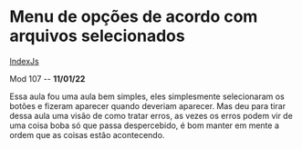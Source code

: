 # Menu de opções de acordo com arquivos selecionados
[IndexJs](../IndexJs.md)

Mod 107 -- **11/01/22**

Essa aula fou uma aula bem simples, eles simplesmente selecionaram  os botões e fizeram aparecer quando deveriam aparecer. Mas deu para tirar dessa aula uma visão de como tratar erros, as vezes os erros podem vir de uma coisa boba só que passa despercebido, é bom manter em mente a ordem que as coisas estão acontecendo.
